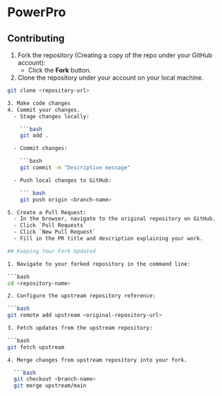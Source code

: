 
# PowerPro

## Contributing

1. Fork the repository (Creating a copy of the repo under your GitHub account):
    - Click the **Fork** button.
2. Clone the repository under your account on your local machine.

  ```bash
  git clone <repository-url>

3. Make code changes
4. Commit your changes.
    - Stage changes locally:

      ```bash
      git add .

    - Commit changes:

      ```bash
      git commit -m "Descriptive message"

    - Push local changes to GitHub:

      ``` bash
      git push origin <branch-name>

5. Create a Pull Request:
    - In the browser, navigate to the original repository on GitHub.
    - Click `Pull Requests`
    - Click `New Pull Request`
    - Fill in the PR title and description explaining your work.

## Keeping Your Fork Updated

1. Navigate to your forked repository in the command line:

  ```bash
  cd <repository-name>

2. Configure the upstream repository reference:

  ```bash
  git remote add upstream <original-repository-url>

3. Fetch updates from the upstream repository:

  ```bash
  git fetch upstream

4. Merge changes from upstream repository into your fork.

    ```bash
    git checkout <branch-name>
    git merge upstream/main
